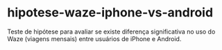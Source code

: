 # hipotese-waze-iphone-vs-android
Teste de hipótese para avaliar se existe diferença significativa no uso do Waze (viagens mensais) entre usuários de iPhone e Android.
